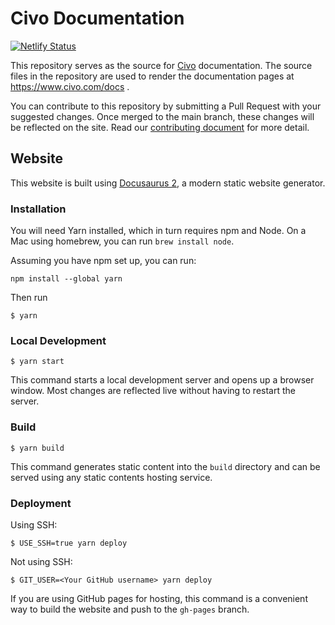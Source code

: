# Civo Documentation

[![Netlify Status](https://api.netlify.com/api/v1/badges/e4db56cc-4251-41d0-8a48-ed479c5b80e5/deploy-status)](https://app.netlify.com/sites/civo-docs/deploys)

This repository serves as the source for [Civo](https://www.civo.com) documentation. The source files in the repository are used to render the documentation pages at https://www.civo.com/docs .

You can contribute to this repository by submitting a Pull Request with your suggested changes. Once merged to the main branch, these changes will be reflected on the site. Read our [contributing document](CONTRIBUTING.md) for more detail.

## Website

This website is built using [Docusaurus 2](https://docusaurus.io/), a modern static website generator.

### Installation

You will need Yarn installed, which in turn requires npm and Node. On a Mac using homebrew, you can run `brew install node`.

Assuming you have npm set up, you can run:

```console
npm install --global yarn
```

Then run

```console
$ yarn
```

### Local Development

```console
$ yarn start
```

This command starts a local development server and opens up a browser window. Most changes are reflected live without having to restart the server.

### Build

```console
$ yarn build
```

This command generates static content into the `build` directory and can be served using any static contents hosting service.

### Deployment

Using SSH:

```console
$ USE_SSH=true yarn deploy
```

Not using SSH:

```console
$ GIT_USER=<Your GitHub username> yarn deploy
```

If you are using GitHub pages for hosting, this command is a convenient way to build the website and push to the `gh-pages` branch.

